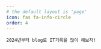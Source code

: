 ```yaml
---
# the default layout is 'page'
icon: fas fa-info-circle
order: 4
---
```

~~~
2024년부터 blog로 IT기록을 많이 해보자!
~~~
